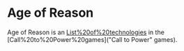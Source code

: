 # Age of Reason

Age of Reason is an [List%20of%20technologies](advance) in the [Call%20to%20Power%20games]("Call to Power" games).